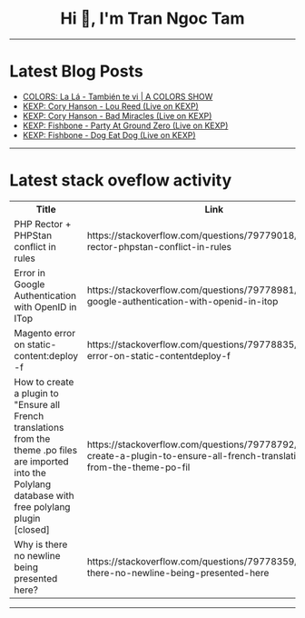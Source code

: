 <h1 align="center">Hi 👋, I'm Tran Ngoc Tam</h1>

---

# Latest Blog Posts 
<!-- BLOG-POST-LIST:START -->
- [COLORS: La Lá - También te vi | A COLORS SHOW](https://dev.to/music_youtube/colors-la-la-tambien-te-vi-a-colors-show-2lmm)
- [KEXP: Cory Hanson - Lou Reed &lpar;Live on KEXP&rpar;](https://dev.to/music_youtube/kexp-cory-hanson-lou-reed-live-on-kexp-1ik4)
- [KEXP: Cory Hanson - Bad Miracles &lpar;Live on KEXP&rpar;](https://dev.to/music_youtube/kexp-cory-hanson-bad-miracles-live-on-kexp-2olc)
- [KEXP: Fishbone - Party At Ground Zero &lpar;Live on KEXP&rpar;](https://dev.to/music_youtube/kexp-fishbone-party-at-ground-zero-live-on-kexp-29ae)
- [KEXP: Fishbone - Dog Eat Dog &lpar;Live on KEXP&rpar;](https://dev.to/music_youtube/kexp-fishbone-dog-eat-dog-live-on-kexp-1o5m)
<!-- BLOG-POST-LIST:END -->

---

# Latest stack oveflow activity
<table>
  <tr><th>Title</th><th>Link</th></tr>
  <!-- STACKOVERFLOW:START --><tr><td>PHP Rector + PHPStan conflict in rules</td><td>https://stackoverflow.com/questions/79779018/php-rector-phpstan-conflict-in-rules</td></tr><tr><td>Error in Google Authentication with OpenID in ITop</td><td>https://stackoverflow.com/questions/79778981/error-in-google-authentication-with-openid-in-itop</td></tr><tr><td>Magento error on static-content:deploy -f</td><td>https://stackoverflow.com/questions/79778835/magento-error-on-static-contentdeploy-f</td></tr><tr><td>How to create a plugin to &quot;Ensure all French translations from the theme .po files are imported into the Polylang database with free polylang plugin [closed]</td><td>https://stackoverflow.com/questions/79778792/how-to-create-a-plugin-to-ensure-all-french-translations-from-the-theme-po-fil</td></tr><tr><td>Why is there no newline being presented here?</td><td>https://stackoverflow.com/questions/79778359/why-is-there-no-newline-being-presented-here</td></tr><!-- STACKOVERFLOW:END -->
</table>

---


